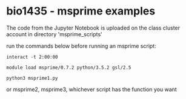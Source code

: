 # bio1435 - msprime examples

The code from the Jupyter Notebook is uploaded on the class cluster account in directory 'msprime_scripts'



run the commands below before running an msprime script:
~~~
interact -t 2:00:00

module load msprime/0.7.2 python/3.5.2 gsl/2.5

python3 msprime1.py
~~~
or msprime2, msprime3, whichever script has the function you want
